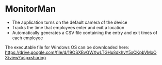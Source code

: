 # MonitorMan
 - The application turns on the default camera of the device
 - Tracks the time that employees enter and exit a location
 - Automatically generates a CSV file containing the entry and exit times of each employee
 
The executable file for Windows OS can be downloaded here: https://drive.google.com/file/d/19OSXBvGWXwLTGHu8dkhvY5xCKpbVMxO3/view?usp=sharing
